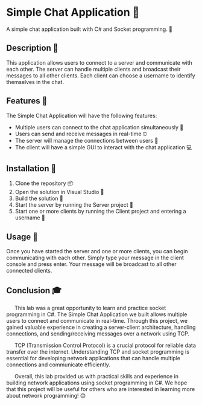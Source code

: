 # Simple Chat Application 💬

A simple chat application built with C# and Socket programming. 🔌

## Description 📝

This application allows users to connect to a server and communicate with each other. The server can handle multiple clients and broadcast their messages to all other clients. Each client can choose a username to identify themselves in the chat.

## Features 🌟

The Simple Chat Application will have the following features:

- Multiple users can connect to the chat application simultaneously 👥
- Users can send and receive messages in real-time ⏰
- The server will manage the connections between users 🔗
- The client will have a simple GUI to interact with the chat application 💻

## Installation 💾

1. Clone the repository 📦
2. Open the solution in Visual Studio 🧰
3. Build the solution 🔨
4. Start the server by running the Server project 🚀
5. Start one or more clients by running the Client project and entering a username 🚀

## Usage 📖

Once you have started the server and one or more clients, you can begin communicating with each other. Simply type your message in the client console and press enter. Your message will be broadcast to all other connected clients.

## Conclusion 🎓

&ensp; &ensp; This lab was a great opportunity to learn and practice socket programming in C#. The Simple Chat Application we built allows multiple users to connect and communicate in real-time. Through this project, we gained valuable experience in creating a server-client architecture, handling connections, and sending/receiving messages over a network using TCP.

&ensp; &ensp; TCP (Transmission Control Protocol) is a crucial protocol for reliable data transfer over the internet. Understanding TCP and socket programming is essential for developing network applications that can handle multiple connections and communicate efficiently.

&ensp; &ensp; Overall, this lab provided us with practical skills and experience in building network applications using socket programming in C#. We hope that this project will be useful for others who are interested in learning more about network programming! 😊
